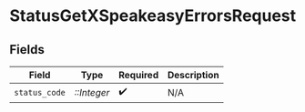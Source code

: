 # StatusGetXSpeakeasyErrorsRequest


## Fields

| Field              | Type               | Required           | Description        |
| ------------------ | ------------------ | ------------------ | ------------------ |
| `status_code`      | *::Integer*        | :heavy_check_mark: | N/A                |
